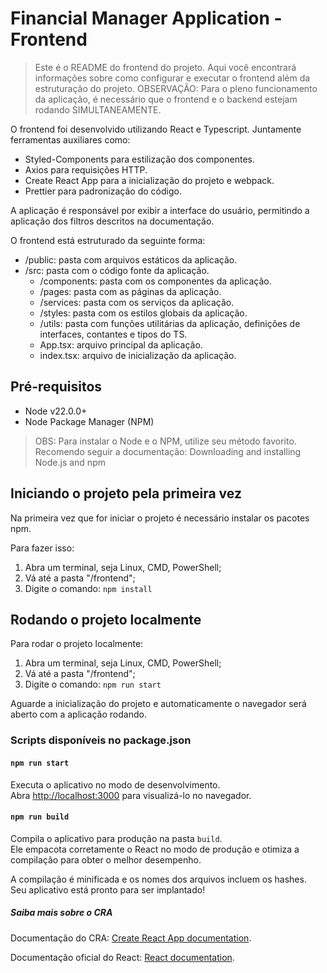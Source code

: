 # Financial Manager Application - Frontend

> Este é o README do frontend do projeto. Aqui você encontrará informações sobre como configurar e executar o frontend além da estruturação do projeto.
> OBSERVAÇÃO: Para o pleno funcionamento da aplicação, é necessário que o frontend e o backend estejam rodando SIMULTANEAMENTE.

O frontend foi desenvolvido utilizando React e Typescript. Juntamente ferramentas auxiliares como:

- Styled-Components para estilização dos componentes.
- Axios para requisições HTTP.
- Create React App para a inicialização do projeto e webpack.
- Prettier para padronização do código.

A aplicação é responsável por exibir a interface do usuário, permitindo a aplicação dos filtros descritos na documentação.

O frontend está estruturado da seguinte forma:

- /public: pasta com arquivos estáticos da aplicação.
- /src: pasta com o código fonte da aplicação.
  - /components: pasta com os componentes da aplicação.
  - /pages: pasta com as páginas da aplicação.
  - /services: pasta com os serviços da aplicação.
  - /styles: pasta com os estilos globais da aplicação.
  - /utils: pasta com funções utilitárias da aplicação, definições de interfaces, contantes e tipos do TS.
  - App.tsx: arquivo principal da aplicação.
  - index.tsx: arquivo de inicialização da aplicação.

## Pré-requisitos

- Node v22.0.0+
- Node Package Manager (NPM)

> OBS: Para instalar o Node e o NPM, utilize seu método favorito. Recomendo seguir a documentação: Downloading and installing Node.js and npm

## Iniciando o projeto pela primeira vez

Na primeira vez que for iniciar o projeto é necessário instalar os pacotes npm.

Para fazer isso:

1. Abra um terminal, seja Linux, CMD, PowerShell;
2. Vá até a pasta "/frontend";
3. Digite o comando: `npm install`

## Rodando o projeto localmente

Para rodar o projeto localmente:

1. Abra um terminal, seja Linux, CMD, PowerShell;
2. Vá até a pasta "/frontend";
3. Digite o comando: `npm run start`

Aguarde a inicialização do projeto e automaticamente o navegador será aberto com a aplicação rodando.

### Scripts disponíveis no package.json

#### `npm run start`

Executa o aplicativo no modo de desenvolvimento.\
Abra [http://localhost:3000](http://localhost:3000) para visualizá-lo no navegador.

#### `npm run build`

Compila o aplicativo para produção na pasta `build`.\
Ele empacota corretamente o React no modo de produção e otimiza a compilação para obter o melhor desempenho.

A compilação é minificada e os nomes dos arquivos incluem os hashes.\
Seu aplicativo está pronto para ser implantado!

##### Saiba mais sobre o CRA

Documentação do CRA: [Create React App documentation](https://facebook.github.io/create-react-app/docs/getting-started).

Documentação oficial do React: [React documentation](https://reactjs.org/).